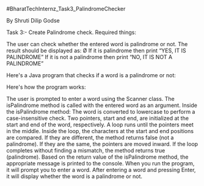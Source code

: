 #BharatTechInternz_Task3_PalindromeChecker

By Shruti Dilip Godse

Task 3:- Create Palindrome check.
 Required things:

 The user can check whether the entered word is palindrome or
 not.
 The result should be displayed as:
Ø If it is palindrome then print “YES, IT IS PALINDROME”
 If it is not a palindrome then print “NO, IT IS NOT A PALINDROME”

 Here's a Java program that checks if a word is a palindrome or not:


Here's how the program works:

The user is prompted to enter a word using the Scanner class.
The isPalindrome method is called with the entered word as an argument.
Inside the isPalindrome method:
The word is converted to lowercase to perform a case-insensitive check.
Two pointers, start and end, are initialized at the start and end of the word, respectively.
A loop runs until the pointers meet in the middle.
Inside the loop, the characters at the start and end positions are compared.
If they are different, the method returns false (not a palindrome).
If they are the same, the pointers are moved inward.
If the loop completes without finding a mismatch, the method returns true (palindrome).
Based on the return value of the isPalindrome method, the appropriate message is printed to the console.
When you run the program, it will prompt you to enter a word. After entering a word and pressing Enter, it will display whether the word is a palindrome or not.

